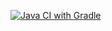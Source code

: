 [![Java CI with Gradle](https://github.com/Serega69ru/DZ-API/actions/workflows/gradle.yml/badge.svg)](https://github.com/Serega69ru/DZ-API/actions/workflows/gradle.yml)
